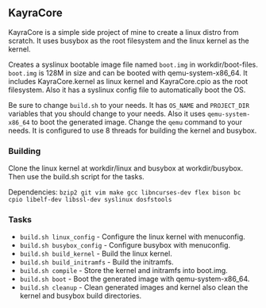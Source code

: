 ## KayraCore 

KayraCore is a simple side project of mine to create a linux distro from scratch. It uses busybox as the root filesystem and the linux kernel as the kernel. 


Creates a syslinux bootable image file named `boot.img` in workdir/boot-files. `boot.img` is 128M in size and can be booted with qemu-system-x86_64. It includes KayraCore.kernel as linux kernel and KayraCore.cpio as the root filesystem. Also it has a syslinux config file to automatically boot the OS.

Be sure to change `build.sh` to your needs. It has `OS_NAME` and `PROJECT_DIR` variables that you should change to your needs. Also it uses `qemu-system-x86_64` to boot the generated image. Change the `qemu` command to your needs.
It is configured to use 8 threads for building the kernel and busybox.

### Building
Clone the linux kernel at workdir/linux and busybox at workdir/busybox. Then use the build.sh script for the tasks.

Dependencies: `bzip2 git vim make gcc libncurses-dev flex bison bc cpio libelf-dev libssl-dev syslinux dosfstools`

### Tasks
- `build.sh linux_config` - Configure the linux kernel with menuconfig.
- `build.sh busybox_config` - Configure busybox with menuconfig.
- `build.sh build_kernel` - Build the linux kernel.
- `build.sh build_initramfs` - Build the initramfs.
- `build.sh compile` - Store the kernel and initramfs into boot.img.
- `build.sh boot` - Boot the generated image with qemu-system-x86_64.
- `build.sh cleanup` - Clean generated images and kernel also clean the kernel and busybox build directories.